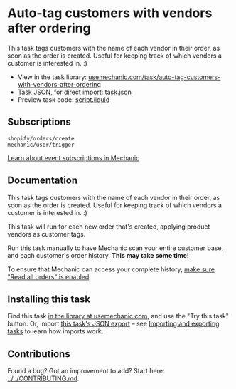 # Auto-tag customers with vendors after ordering

This task tags customers with the name of each vendor in their order, as soon as the order is created. Useful for keeping track of which vendors a customer is interested in. :)

* View in the task library: [usemechanic.com/task/auto-tag-customers-with-vendors-after-ordering](https://usemechanic.com/task/auto-tag-customers-with-vendors-after-ordering)
* Task JSON, for direct import: [task.json](../../tasks/auto-tag-customers-with-vendors-after-ordering.json)
* Preview task code: [script.liquid](./script.liquid)

## Subscriptions

```liquid
shopify/orders/create
mechanic/user/trigger
```

[Learn about event subscriptions in Mechanic](https://docs.usemechanic.com/article/408-subscriptions)

## Documentation

This task tags customers with the name of each vendor in their order, as soon as the order is created. Useful for keeping track of which vendors a customer is interested in. :)

This task will run for each new order that's created, applying product vendors as customer tags.

Run this task manually to have Mechanic scan your entire customer base, and each customer's order history. **This may take some time!**

To ensure that Mechanic can access your complete history, [make sure "Read all orders" is enabled](https://help.usemechanic.com/tutorials/enabling-read_all_orders).

## Installing this task

Find this task [in the library at usemechanic.com](https://usemechanic.com/task/auto-tag-customers-with-vendors-after-ordering), and use the "Try this task" button. Or, import [this task's JSON export](../../tasks/auto-tag-customers-with-vendors-after-ordering.json) – see [Importing and exporting tasks](https://docs.usemechanic.com/article/505-importing-and-exporting-tasks) to learn how imports work.

## Contributions

Found a bug? Got an improvement to add? Start here: [../../CONTRIBUTING.md](../../CONTRIBUTING.md).

